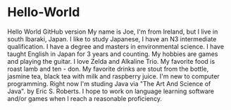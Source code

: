 # Hello-World
Hello World GitHub version
My name is Joe, I'm from Ireland, but I live in south Ibaraki, Japan.
I like to study Japanese, I have an N3 intermediate qualification.
I have a degree and masters in environmental science.
I have taught English in Japan for 3 years and counting.
My hobbies are games and playing the guitar. I love Zelda and Alkaline Trio.
My favorite food is roast lamb and ten - don.
My favorite drinks are stout from the bottle, jasmine tea, black tea with milk and raspberry juice.
I'm new to computer programming. Right now I'm studing Java via "The Art And Science of Java". by Eric S. Roberts.
I hope to work on language learning software and/or games when I reach a reasonable proficiency.
